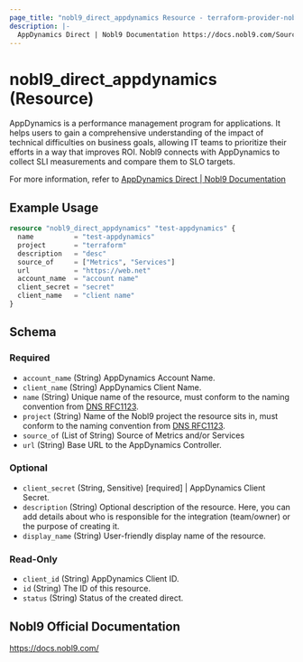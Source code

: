 ```yaml
---
page_title: "nobl9_direct_appdynamics Resource - terraform-provider-nobl9"
description: |-
  AppDynamics Direct | Nobl9 Documentation https://docs.nobl9.com/Sources/appdynamics#appdynamics-direct
---
```


# nobl9_direct_appdynamics (Resource)

AppDynamics is a performance management program for applications. It helps users to gain a comprehensive understanding of the impact of technical difficulties on business goals, allowing IT teams to prioritize their efforts in a way that improves ROI. Nobl9 connects with AppDynamics to collect SLI measurements and compare them to SLO targets.

For more information, refer to [AppDynamics Direct | Nobl9 Documentation](https://docs.nobl9.com/Sources/appdynamics#appdynamics-direct)

## Example Usage

```terraform
resource "nobl9_direct_appdynamics" "test-appdynamics" {
  name          = "test-appdynamics"
  project       = "terraform"
  description   = "desc"
  source_of     = ["Metrics", "Services"]
  url           = "https://web.net"
  account_name  = "account name"
  client_secret = "secret"
  client_name   = "client name"
}
```

<!-- schema generated by tfplugindocs -->
## Schema

### Required

- `account_name` (String) AppDynamics Account Name.
- `client_name` (String) AppDynamics Client Name.
- `name` (String) Unique name of the resource, must conform to the naming convention from [DNS RFC1123](https://kubernetes.io/docs/concepts/overview/working-with-objects/names/#names).
- `project` (String) Name of the Nobl9 project the resource sits in, must conform to the naming convention from [DNS RFC1123](https://kubernetes.io/docs/concepts/overview/working-with-objects/names/#names).
- `source_of` (List of String) Source of Metrics and/or Services
- `url` (String) Base URL to the AppDynamics Controller.

### Optional

- `client_secret` (String, Sensitive) [required] | AppDynamics Client Secret.
- `description` (String) Optional description of the resource. Here, you can add details about who is responsible for the integration (team/owner) or the purpose of creating it.
- `display_name` (String) User-friendly display name of the resource.

### Read-Only

- `client_id` (String) AppDynamics Client ID.
- `id` (String) The ID of this resource.
- `status` (String) Status of the created direct.

## Nobl9 Official Documentation

https://docs.nobl9.com/
